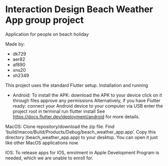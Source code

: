 # Interaction Design Beach Weather App group project
Application for people on beach holiday

Made by:
* dk729
* aer82
* af890
* xns20
* sh2349

This project uses the standard Flutter setup.
Installation and running

* Android:
To install the APK:
download the APK to your device
click on it through files
approve any permissions
Alternatively, if you have Flutter ready:
connect your Android device to your computer via USB
enter the project root in terminal
run flutter install
See https://docs.flutter.dev/deployment/android for more details.

MacOS:
Clone repository/download the zip file.
Find ‘build/macos/Build/Products/Debug/beach_weather_app.app’.
Copy this directory (beach_weather_app.app) to your desktop.
You can open it just like other MacOS applications now.

IOS:
To release apps for IOS, enrolment in Apple Development Program is needed, which we are unable to enroll for.

